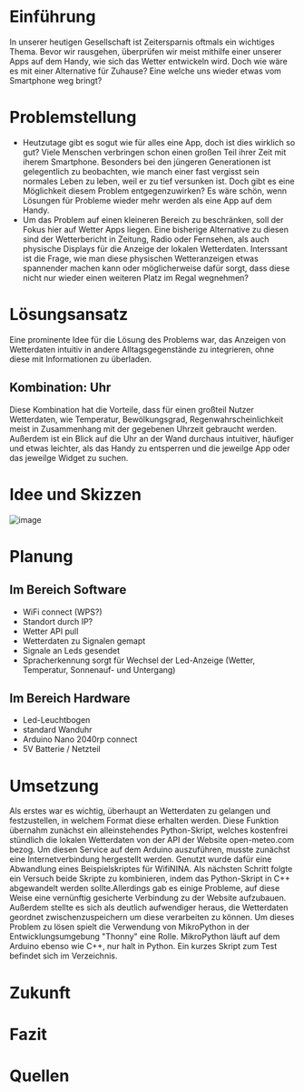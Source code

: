 

# Einführung

In unserer heutigen Gesellschaft ist Zeitersparnis oftmals ein wichtiges Thema. Bevor wir rausgehen, überprüfen wir meist mithilfe einer unserer Apps auf dem Handy, wie sich das Wetter entwickeln wird. Doch wie wäre es mit einer Alternative für Zuhause? Eine welche uns wieder etwas vom Smartphone weg bringt?

# Problemstellung

- Heutzutage gibt es sogut wie für alles eine App, doch ist dies wirklich so gut? Viele Menschen verbringen schon einen großen Teil ihrer Zeit mit iherem Smartphone. Besonders bei den jüngeren Generationen ist gelegentlich zu beobachten, wie manch einer fast vergisst sein normales Leben zu leben, weil er zu tief versunken ist. Doch gibt es eine Möglichkeit diesem Problem entgegenzuwirken? Es wäre schön, wenn Lösungen für Probleme wieder mehr werden als eine App auf dem Handy.
- Um das Problem auf einen kleineren Bereich zu beschränken, soll der Fokus hier auf Wetter Apps liegen. Eine bisherige Alternative zu diesen sind der Wetterbericht in Zeitung, Radio oder Fernsehen, als auch physische Displays für die Anzeige der lokalen Wetterdaten. Interssant ist die Frage, wie man diese physischen Wetteranzeigen etwas spannender machen kann oder möglicherweise dafür sorgt, dass diese nicht nur wieder einen weiteren Platz im Regal wegnehmen?


# Lösungsansatz

Eine prominente Idee für die Lösung des Problems war, das Anzeigen von Wetterdaten intuitiv in andere Alltagsgegenstände zu integrieren, ohne diese mit Informationen zu überladen.

## Kombination: Uhr

Diese Kombination hat die Vorteile, dass für einen großteil Nutzer Wetterdaten, wie Temperatur, Bewölkungsgrad, Regenwahrscheinlichkeit meist in Zusammenhang mit der gegebenen Uhrzeit gebraucht werden.
Außerdem ist ein Blick auf die Uhr an der Wand durchaus intuitiver, häufiger und etwas leichter, als das Handy zu entsperren und die jeweilge App oder das jeweilge Widget zu suchen.

# Idee und Skizzen

![image](https://i.imgur.com/MMtGajV.jpg)


# Planung

## Im Bereich Software

- WiFi connect (WPS?)
- Standort durch IP?
- Wetter API pull
- Wetterdaten zu Signalen gemapt
- Signale an Leds gesendet
- Spracherkennung sorgt für Wechsel der Led-Anzeige (Wetter, Temperatur, Sonnenauf- und Untergang)

## Im Bereich Hardware

- Led-Leuchtbogen
- standard Wanduhr
- Arduino Nano 2040rp connect
- 5V Batterie / Netzteil

# Umsetzung

Als erstes war es wichtig, überhaupt an Wetterdaten zu gelangen und festzustellen, in welchem Format diese erhalten werden. Diese Funktion übernahm zunächst ein alleinstehendes Python-Skript, welches kostenfrei stündlich die lokalen Wetterdaten von der API der Website open-meteo.com bezog.
Um diesen Service auf dem Arduino auszuführen, musste zunächst eine Internetverbindung hergestellt werden. Genutzt wurde dafür eine Abwandlung eines Beispielskriptes für WifiNINA.
Als nächsten Schritt folgte ein Versuch beide Skripte zu kombinieren, indem das Python-Skript in C++ abgewandelt werden sollte.Allerdings gab es einige Probleme, auf diese Weise eine vernünftig gesicherte Verbindung zu der Website aufzubauen. Außerdem stellte es sich als deutlich aufwendiger heraus, die Wetterdaten geordnet zwischenzuspeichern um diese verarbeiten zu können.
Um dieses Problem zu lösen spielt die Verwendung von MikroPython in der Entwicklungsumgebung "Thonny" eine Rolle. MikroPython läuft auf dem Arduino ebenso wie C++, nur halt in Python. Ein kurzes Skript zum Test befindet sich im Verzeichnis.


# Zukunft



# Fazit

# Quellen

